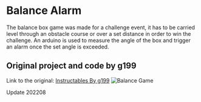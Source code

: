 # Balance Alarm
The balance box game was made for a challenge event, it has to be carried level through an obstacle course or over a set distance in order to win the challenge.  An arduino is used to measure the angle of the box and trigger an alarm once the set angle is exceeded.

## Original project and code by g199
Link to the original: [Instructables By g199](https://www.instructables.com/id/Balance-Box-Game-Arduino-Powered/)
![Balance Game](https://cdn.instructables.com/FK3/FQKK/K14U0Z2G/FK3FQKKK14U0Z2G.LARGE.jpg?auto=webp&width=1024&height=1024&fit=bounds)

Update 202208
